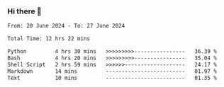 ### Hi there 👋

<!--
**ututono/ututono** is a ✨ _special_ ✨ repository because its `README.md` (this file) appears on your GitHub profile.

Here are some ideas to get you started:

- 🔭 I’m currently working on ...
- 🌱 I’m currently learning ...
- 👯 I’m looking to collaborate on ...
- 🤔 I’m looking for help with ...
- 💬 Ask me about ...
- 📫 How to reach me: ...
- 😄 Pronouns: ...
- ⚡ Fun fact: ...
-->



<!--START_SECTION:waka-->

```txt
From: 20 June 2024 - To: 27 June 2024

Total Time: 12 hrs 22 mins

Python         4 hrs 30 mins   >>>>>>>>>----------------   36.39 %
Bash           4 hrs 20 mins   >>>>>>>>>----------------   35.04 %
Shell Script   2 hrs 59 mins   >>>>>>-------------------   24.17 %
Markdown       14 mins         -------------------------   01.97 %
Text           10 mins         -------------------------   01.35 %
```

<!--END_SECTION:waka-->
